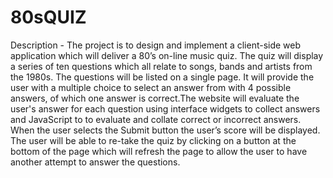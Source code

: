 # 80sQUIZ
Description - The project is to design and implement a client-side web application which will deliver a 80’s on-line music quiz. The quiz will display a series of ten questions which all relate to songs, bands and artists from the 1980s. The questions will be listed on a single page. It will provide the user with a multiple choice to select an answer from with 4 possible answers, of which one answer is correct.The website will evaluate the user's answer for each question using interface widgets to collect answers and JavaScript to to evaluate and collate correct or incorrect answers. When the user selects the Submit button the user’s score will be displayed. The user will be able to re-take the quiz by clicking on a button at the bottom of the page which will refresh the page to allow the user to have another attempt to answer the questions.
